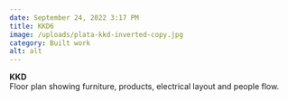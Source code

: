 ```yaml
---
date: September 24, 2022 3:17 PM
title: KKD6
image: /uploads/plata-kkd-inverted-copy.jpg
category: Built work
alt: alt
---
```

**K﻿KD**\
Floor plan showing furniture, products, electrical layout and people flow.